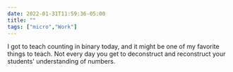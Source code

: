 ```yaml
---
date: 2022-01-31T11:59:36-05:00
title: ""
tags: ["micro","Work"]
---
```

I got to teach counting in binary today, and it might be one of my favorite things to teach. Not every day you get to deconstruct and reconstruct your students' understanding of numbers.
